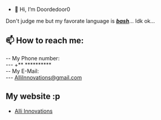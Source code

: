 - 👋 Hi, I’m Doordedoor0

 Don't judge me but my favorate language is [***bash***](https://en.wikipedia.org/wiki/Bash_(Unix_shell))... Idk ok...

## 📫 How to reach me: <br>
-- My Phone number: <br>
--- +** ********** <br>
-- My E-Mail: <br>
--- AlliInnovations@gmail.com <br>
## My website :p
- [Alli Innovations](https://google.com)
